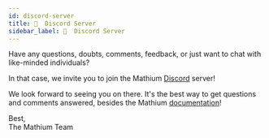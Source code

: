 ```yaml
---
id: discord-server
title: 📱  Discord Server
sidebar_label: 📱  Discord Server
---
```


Have any questions, doubts, comments, feedback, or just want to chat with like-minded individuals?

In that case, we invite you to join the Mathium [Discord](https://discord.gg/DC2TBp8) server!

We look forward to seeing you on there. It's the best way to get questions and comments answered, besides the Mathium [documentation]()!

Best, <br />
The Mathium Team
